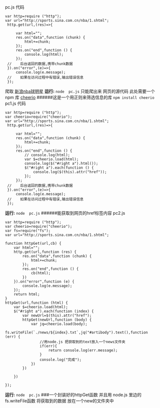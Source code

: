 pc.js 代码
```
var http=require ("http");
var url="http://sports.sina.com.cn/nba/1.shtml";
 http.get(url,(res)=>{

     var html="";
     res.on("data",function (chunk) {
         html+=chunk;
     });
     res.on("end",function () {
         console.log(html);
     });
 //    后台返回的数据,携带chunk数据
 }).on("error",(e)=>{
     console.log(e.message);
 //    如果在访问过程中有错误,输出错误信息
 });
```
爬取 [新浪nba球明星](http://sports.sina.com.cn/nba/1.shtml)
**运行:**
```node  pc.js```
只能爬出来 网页的源代码
此处需要一个npm 库
[cheerio](https://www.npmjs.com/package/cheerio)
######这是一个用正则来筛选信息的库
```npm install cheerio```
pc1.js 代码
```
var http=require ("http");
var cheerio=require("cheerio");
var url="http://sports.sina.com.cn/nba/1.shtml";
 http.get(url,(res)=>{

     var html="";
     res.on("data",function (chunk) {
         html+=chunk;
     });
     res.on("end",function () {
         // console.log(html);
         var $=cheerio.load(html);
         console.log($("#right a").html());
         $("#right a").each(function () {
             console.log($(this).attr("href"));
         });
     });
 //    后台返回的数据,携带chunk数据
 }).on("error",(e)=>{
     console.log(e.message);
 //    如果在访问过程中有错误,输出错误信息
 });
```
**运行:**
```node  pc.js```
######能获取到网页的href标签内容
pc2.js
```
var http=require ("http");
var cheerio=require("cheerio");
var fs=require("fs");
var url="http://sports.sina.com.cn/nba/1.shtml";

function httpGet(url,cb) {
    var html="";
    http.get(url,function (res) {
        res.on("data",function (chunk) {
            html+=chunk;
        });
        res.on("end",function () {
            cb(html);
        })
    }).on("error",function (e) {
        console.log(e.message);
    });
    return html;
}
httpGet(url,function (html) {
    var $=cheerio.load(html);
    $("#right a").each(function (index) {
        var newUrl=$(this).attr("href");
        httpGet(newUrl,function (body) {
            var jq=cheerio.load(body);
            fs.writeFile(`./news/${index}.txt`,jq("#artibody").text(),function (err) {
                //用node.js 把获取到的text放入一个news文件夹
                if(err){
                    return console.log(err.message);
                }
                console.log("完成");
            })
        })

    })

});
```
**运行:**
```node  pc.js```
###一个封装好的httpGet函数 并且用 node.js 里边的 fs.writeFile函数 将获取到的数据 放在一个new的文件夹中
